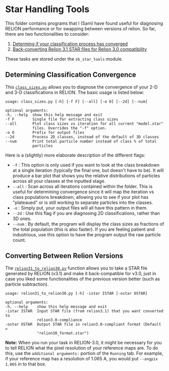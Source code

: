 # Star Handling Tools

This folder contains programs that I (Sam) have found useful for diagnosing RELION performance or for swapping between versions of relion. So far, there are two functionalities to consider:

 1. [Determing if your classification process has converged](#determining-classification-convergence)
 2. [Back-converting Relion 3.1 STAR files for Relion 3.0 compatibility](#converting-between-relion-versions)

These tasks are stored under the `sb_star_tools` module.

## Determining Classification Convergence

This [`class_sizes.py`](https://github.com/Luger-Lab/Cryo-EM/blob/master/star_tools/class_sizes.py) allows you to diagnose the convergence of your 2-D and 3-D classifications in RELION. The basic usage is listed below:

    usage: class_sizes.py [-h] [-f F] [--all] [-o O] [--2d] [--num]

    optional arguments:
    -h, --help  show this help message and exit
    -f F        Single file for extracting class sizes
    --all       Plot class sizes vs iteration for all current "model.star"
                files. Overrides the "-f" option.
    -o O        Prefix for output files
    --2d        Process 2D classes, instead of the default of 3D classes
    --num       Print total particle number instead of class % of total
                particles

Here is a (slightly) more elaborate description of the different flags:
  * `-f` : This option is only used if you want to look at the class breakdown at a single iteration (typically the final one, but doesn't have to be). It will produce a bar plot that shows you the relative distributions of particles across all your classes at the inputted stage.
  * `--all` : Scan across all iterations contained within the folder. This is useful for determining convergence since it will map the iteration vs class populations breakdown, allowing you to see if your plot has "plateaued" or is still working to separate particles into the classes.
  * `-o` : Simply put, your output files will all have this pattern in them.
  * `--2d` : Use this flag if you are diagnosing 2D classifications, rather than 3D ones.
  * `--num` : By default, the program will display the class sizes as fractions of the total population (this is also faster). If you are feeling patient and industrious, use this option to have the program output the raw particle count.

## Converting Between Relion Versions

The [`relion31_to_relion30.py`](https://github.com/Luger-Lab/Cryo-EM/blob/master/star_tools/relion31_to_relion30.py) function allows you to take a STAR file generated by RELION (v3.1) and make it back-compatible for v3.0, just in case you liked some functionalities of the previous version better (such as particle subtraction).

    usage: relion31_to_relion30.py [-h] -istar ISTAR [-ostar OSTAR]

    optional arguments:
    -h, --help    show this help message and exit
    -istar ISTAR  Input STAR file (from relion3.1) that you want converted to
                  relion3.0-compliance
    -ostar OSTAR  Output STAR file in relion3.0-compliant format (Default =
                  "relion30_format.star")

**Note:** When you run your task in RELION-3.0, it might be necessary for you to tell RELION what the pixel resolution of your reference maps are. To do this, use the `additional arguments:` portion of the `Running` tab. For example, if your reference map has a resolution of 1.065 A, you would put ``--angpix 1.065`` in to that box.
